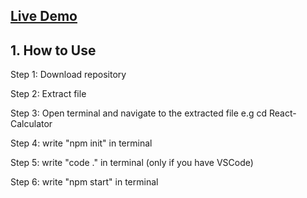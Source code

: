 ## [Live Demo](https://radu-react-calculator.netlify.com/)

## 1. How to Use
Step 1: Download repository

Step 2: Extract file

Step 3: Open terminal and navigate to the extracted file e.g cd React-Calculator

Step 4: write "npm init" in terminal

Step 5: write "code ." in terminal (only if you have VSCode)

Step 6: write "npm start" in terminal
